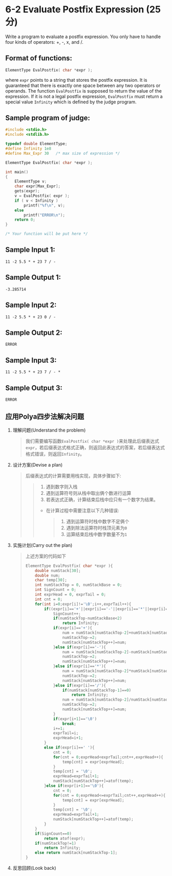 # 6-2 Evaluate Postfix Expression (25分)

Write a program to evaluate a postfix expression. You only have to handle four kinds of operators: +, -, x, and /.

## Format of functions:

```c++
ElementType EvalPostfix( char *expr );
```

where `expr` points to a string that stores the postfix expression. It is guaranteed that there is exactly one space between any two operators or operands. The function `EvalPostfix` is supposed to return the value of the expression. If it is not a legal postfix expression, `EvalPostfix` must return a special value `Infinity` which is defined by the judge program.

## Sample program of judge:

```c++
#include <stdio.h>
#include <stdlib.h>

typedef double ElementType;
#define Infinity 1e8
#define Max_Expr 30   /* max size of expression */

ElementType EvalPostfix( char *expr );

int main()
{
    ElementType v;
    char expr[Max_Expr];
    gets(expr);
    v = EvalPostfix( expr );
    if ( v < Infinity )
        printf("%f\n", v);
    else
        printf("ERROR\n");
    return 0;
}

/* Your function will be put here */  
```

## Sample Input 1:

```in
11 -2 5.5 * + 23 7 / - 
```

## Sample Output 1:

```out
-3.285714    
```

## Sample Input 2:

```
11 -2 5.5 * + 23 0 / -
```

## Sample Output 2:

```
ERROR
```

## Sample Input 3:

```
11 -2 5.5 * + 23 7 / - *
```

## Sample Output 3:

```
ERROR
```

## 应用Polya四步法解决问题

1. 理解问题(Understand the problem)

    > ​		我们需要编写函数`EvalPostfix( char *expr )`来处理此后缀表达式`expr`，若后缀表达式格式正确，则返回此表达式的答案，若后缀表达式格式错误，则返回`Infinity`。

2. 设计方案(Devise a plan)

    > 后缀表达式的计算需要用栈实现，具体步骤如下:
    >
    > > 1. 遇到数字则入栈
    > > 2. 遇到运算符号则从栈中取出俩个数进行运算
    > > 3. 若表达式正确，计算结束后栈中应只有一个数字为结果。
    > >
    > > - 在计算过程中需要注意以下几种错误:
    > >
    > >     > 1. 遇到运算符时栈中数字不足俩个
    > >     > 2. 遇到除法运算符时栈顶元素为`0`
    > >     > 3. 运算结束后栈中数字数量不为`1`

3. 实施计划(Carry out the plan)

    > 上述方案的代码如下
    >
    > ```c
    > ElementType EvalPostfix( char *expr ){
    >     double numStack[30];
    >     double num;
    >     char temp[30];
    >     int numStackTop = 0, numStackBase = 0;
    >     int SignCount = 0;
    >     int exprHead = 0, exprTail = 0;
    >     int cnt = 0;
    >     for(int i=0;expr[i]!='\0';i++,exprTail++){
    >         if((expr[i]=='+'||expr[i]=='-'||expr[i]=='*'||expr[i]=='/')&&(expr[i+1]<'0'||expr[i+1]>'9')){
    >             SignCount++;
    >             if(numStackTop-numStackBase<2)
    >                 return Infinity;
    >             if(expr[i]=='+'){
    >                 num = numStack[numStackTop-2]+numStack[numStackTop-1];
    >                 numStackTop-=2;
    >                 numStack[numStackTop++]=num;
    >             }else if(expr[i]=='-'){
    >                 num = numStack[numStackTop-2]-numStack[numStackTop-1];
    >                 numStackTop-=2;
    >                 numStack[numStackTop++]=num;
    >             }else if(expr[i]=='*'){
    >                 num = numStack[numStackTop-2]*numStack[numStackTop-1];
    >                 numStackTop-=2;
    >                 numStack[numStackTop++]=num;
    >             }else if(expr[i]=='/'){
    >                 if(numStack[numStackTop-1]==0)
    >                     return Infinity;
    >                 num = numStack[numStackTop-2]/numStack[numStackTop-1];
    >                 numStackTop-=2;
    >                 numStack[numStackTop++]=num;
    >             }
    >             if(expr[i+1]=='\0')
    >                 break;
    >             i+=1;
    >             exprTail=i;
    >             exprHead=i+1;
    >         }
    >         else if(expr[i]==' '){
    >             cnt = 0;
    >             for(cnt = 0;exprHead<exprTail;cnt++,exprHead++){
    >                 temp[cnt] = expr[exprHead];
    >             }
    >             temp[cnt] = '\0';
    >             exprHead=exprTail+1;
    >             numStack[numStackTop++]=atof(temp);
    >         }else if(expr[i+1]=='\0'){
    >             cnt = 0;
    >             for(cnt = 0;exprHead<=exprTail;cnt++,exprHead++){
    >                 temp[cnt] = expr[exprHead];
    >             }
    >             temp[cnt] = '\0';
    >             exprHead=exprTail+1;
    >             numStack[numStackTop++]=atof(temp);
    >         }
    >     }
    >     if(SignCount==0)
    >         return atof(expr);
    >     if(numStackTop!=1)
    >         return Infinity;
    >     else return numStack[numStackTop-1];
    > }
    > ```

4. 反思回顾(Look back)

    > 